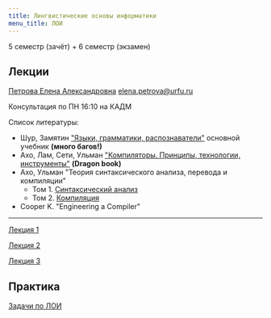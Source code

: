 ```yaml
---
title: Лингвистические основы информатики
menu_title: ЛОИ
---
```


5 семестр (зачёт) + 6 семестр (экзамен)

## Лекции

[Петрова Елена Александровна](http://www.kadm.imkn.urfu.ru/pages.php?id=seamrog) elena.petrova@urfu.ru

Консультация по ПН 16:10 на КАДМ

Список литературы:

- Шур, Замятин ["Языки, грамматики, распознаватели"](http://kadm.imkn.urfu.ru/files/shurzam.pdf)
  основной учебник **(много багов!)**
- Ахо, Лам, Сети, Ульман ["Компиляторы. Принципы, технологии, инструменты"](lit/compilers.pdf)
  **(Dragon book)**
- Ахо, Ульман "Теория синтаксического анализа, перевода и компиляции"
  - Том 1. [Синтаксический анализ](lit/syntactic_analysis.pdf)
  - Том 2. [Компиляция](lit/compilation.pdf)
- Cooper K. "Engineering a Compiler"

---

[Лекция 1](lectures/loi1)

[Лекция 2](lectures/loi2)

[Лекция 3](lectures/loi3)



## Практика

[Задачи по ЛОИ](https://www.dropbox.com/s/774f50efo1lma6u/loi_tasks.pdf)